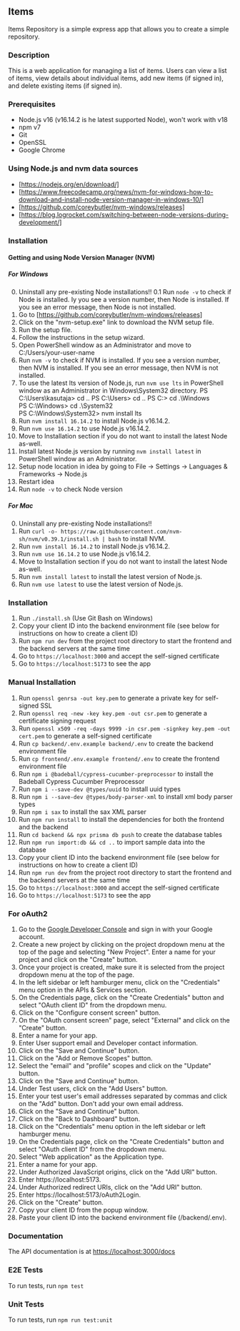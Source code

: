## Items
Items Repository is a simple express app that allows you to create a simple repository.

### Description
This is a web application for managing a list of items. Users can view a list of items, view details about individual
items, add new items (if signed in), and delete existing items (if signed in).

### Prerequisites
- Node.js v16 (v16.14.2 is he latest supported Node), won't work with v18
- npm v7
- Git
- OpenSSL
- Google Chrome

### Using Node.js and nvm data sources
- [https://nodejs.org/en/download/]
- [https://www.freecodecamp.org/news/nvm-for-windows-how-to-download-and-install-node-version-manager-in-windows-10/]
- [https://github.com/coreybutler/nvm-windows/releases]
- [https://blog.logrocket.com/switching-between-node-versions-during-development/]

### Installation
#### Getting and using Node Version Manager (NVM)
##### For Windows
0. Uninstall any pre-existing Node installations!!
   0.1 Run `node -v` to check if Node is installed. Iy you see a version number, then Node is installed. If you see an
   error message, then Node is not installed.
1. Go to [https://github.com/coreybutler/nvm-windows/releases]
2. Click on the "nvm-setup.exe" link to download the NVM setup file.
3. Run the setup file.
5. Follow the instructions in the setup wizard.
6. Open PowerShell window as an Administrator and move to C:/Users/your-user-name
7. Run `nvm -v` to check if NVM is installed. If you see a version number, then NVM is installed. If you see an error message, then NVM is not installed.
8. To use the latest lts version of Node.js, run `nvm use lts` in PowerShell window as an Administrator in Windows\System32 directory.
   PS C:\Users\kasutaja> cd ..
   PS C:\Users> cd ..
   PS C:\> cd .\Windows\
   PS C:\Windows> cd .\System32\
   PS C:\Windows\System32> nvm install lts
9. Run `nvm install 16.14.2` to install Node.js v16.14.2.
10. Run `nvm use 16.14.2` to use Node.js v16.14.2.
11. Move to Installation section if you do not want to install the latest Node as-well.
12. Install latest Node.js version by running `nvm install latest` in PowerShell window as an Administrator.
13. Setup node location in idea by going to File -> Settings -> Languages & Frameworks -> Node.js
14. Restart idea
15. Run `node -v` to check Node version

##### For Mac
0. Uninstall any pre-existing Node installations!!
1. Run `curl -o- https://raw.githubusercontent.com/nvm-sh/nvm/v0.39.1/install.sh | bash` to install NVM.
2. Run `nvm install 16.14.2` to install Node.js v16.14.2.
3. Run `nvm use 16.14.2` to use Node.js v16.14.2.
4. Move to Installation section if you do not want to install the latest Node as-well.
5. Run `nvm install latest` to install the latest version of Node.js.
6. Run `nvm use latest` to use the latest version of Node.js.

### Installation
1. Run `./install.sh` (Use Git Bash on Windows)
2. Copy your client ID into the backend environment file (see below for instructions on how to create a client ID)
3. Run `npm run dev` from the project root directory to start the frontend and the backend servers at the same time
4. Go to `https://localhost:3000` and accept the self-signed certificate
5. Go to `https://localhost:5173` to see the app

### Manual Installation
1. Run `openssl genrsa -out key.pem` to generate a private key for self-signed SSL
2. Run `openssl req -new -key key.pem -out csr.pem` to generate a certificate signing request
3. Run `openssl x509 -req -days 9999 -in csr.pem -signkey key.pem -out cert.pem` to generate a self-signed certificate
4. Run `cp backend/.env.example backend/.env` to create the backend environment file
5. Run `cp frontend/.env.example frontend/.env` to create the frontend environment file
6. Run `npm i @badeball/cypress-cucumber-preprocessor` to install the Badeball Cypress Cucumber Preprocessor
7. Run `npm i --save-dev @types/uuid` to install uuid types
8. Run `npm i --save-dev @types/body-parser-xml` to install xml body parser types
9. Run `npm i sax` to install the sax XML parser
10. Run `npm run install` to install the dependencies for both the frontend and the backend
11. Run `cd backend && npx prisma db push` to create the database tables
12. Run `npm run import:db && cd ..` to import sample data into the database
13. Copy your client ID into the backend environment file (see below for instructions on how to create a client ID)
14. Run `npm run dev` from the project root directory to start the frontend and the backend servers at the same time
15. Go to `https://localhost:3000` and accept the self-signed certificate
16. Go to `https://localhost:5173` to see the app

### For oAuth2
1. Go to the [Google Developer Console](https://console.developers.google.com/) and sign in with your Google account.
2. Create a new project by clicking on the project dropdown menu at the top of the page and selecting "New Project".
   Enter a name for your project and click on the "Create" button.
3. Once your project is created, make sure it is selected from the project dropdown menu at the top of the page.
4. In the left sidebar or left hamburger menu, click on the "Credentials" menu option in the APIs & Services section.
5. On the Credentials page, click on the "Create Credentials" button and select "OAuth client ID" from the dropdown
   menu.
6. Click on the "Configure consent screen" button.
7. On the "OAuth consent screen" page, select "External" and click on the "Create" button.
8. Enter a name for your app.
9. Enter User support email and Developer contact information.
10. Click on the "Save and Continue" button.
11. Click on the "Add or Remove Scopes" button.
12. Select the "email" and "profile" scopes and click on the "Update" button.
13. Click on the "Save and Continue" button.
14. Under Test users, click on the "Add Users" button.
15. Enter your test user's email addresses separated by commas and click on the "Add" button. Don't add your own email
    address.
16. Click on the "Save and Continue" button.
17. Click on the "Back to Dashboard" button.
18. Click on the "Credentials" menu option in the left sidebar or left hamburger menu.
19. On the Credentials page, click on the "Create Credentials" button and select "OAuth client ID" from the dropdown
    menu.
20. Select "Web application" as the Application type.
21. Enter a name for your app.
22. Under Authorized JavaScript origins, click on the "Add URI" button.
23. Enter https://localhost:5173.
24. Under Authorized redirect URIs, click on the "Add URI" button.
25. Enter https://localhost:5173/oAuth2Login.
26. Click on the "Create" button.
27. Copy your client ID from the popup window.
28. Paste your client ID into the backend environment file (/backend/.env).

### Documentation
The API documentation is at [https://localhost:3000/docs](https://localhost:3000/docs)

### E2E Tests
To run tests, run `npm test`

### Unit Tests
To run tests, run `npm run test:unit`